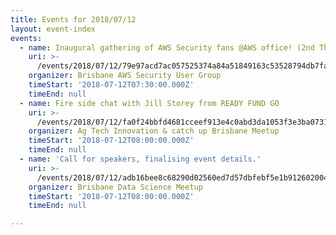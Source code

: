 ```yaml
---
title: Events for 2018/07/12
layout: event-index
events:
  - name: Inaugural gathering of AWS Security fans @AWS office! (2nd Thursday)
    uri: >-
      /events/2018/07/12/79e97acd7ac057525374a84a51849163c53528794db7fab8bee21e853d12701e
    organizer: Brisbane AWS Security User Group
    timeStart: '2018-07-12T07:30:00.000Z'
    timeEnd: null
  - name: Fire side chat with Jill Storey from READY FUND GO
    uri: >-
      /events/2018/07/12/fa0f24bbfd4681cceef913e4c0abd3da1053f3e3ba07319f7f604feea9963ff8
    organizer: Ag Tech Innovation & catch up Brisbane Meetup
    timeStart: '2018-07-12T08:00:00.000Z'
    timeEnd: null
  - name: 'Call for speakers, finalising event details.'
    uri: >-
      /events/2018/07/12/adb16bee8c68290d02560ed7d57dbfebf5e1b91260200406a49bc57e43e94d11
    organizer: Brisbane Data Science Meetup
    timeStart: '2018-07-12T08:00:00.000Z'
    timeEnd: null

---
```

